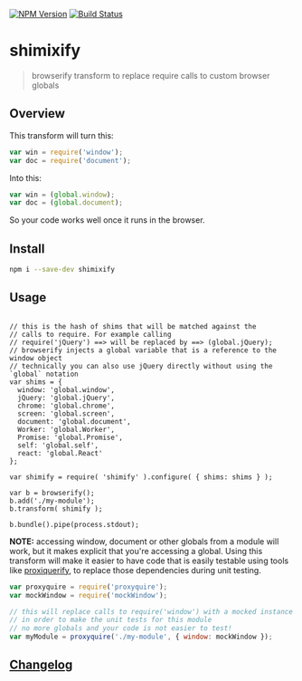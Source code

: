 [![NPM Version](http://img.shields.io/npm/v/shimixify.svg?style=flat)](https://npmjs.org/package/shimixify)
[![Build Status](http://img.shields.io/travis/royriojas/shimixify.svg?style=flat)](https://travis-ci.org/royriojas/shimixify)

# shimixify
> browserify transform to replace require calls to custom browser globals

## Overview
This transform will turn this:

```javascript
var win = require('window');
var doc = require('document');
```

Into this:

```javascript
var win = (global.window);
var doc = (global.document);
```

So your code works well once it runs in the browser.

## Install

```bash
npm i --save-dev shimixify
```

## Usage

```

// this is the hash of shims that will be matched against the
// calls to require. For example calling
// require('jQuery') ==> will be replaced by ==> (global.jQuery);
// browserify injects a global variable that is a reference to the window object
// technically you can also use jQuery directly without using the `global` notation
var shims = {
  window: 'global.window',
  jQuery: 'global.jQuery',
  chrome: 'global.chrome',
  screen: 'global.screen',
  document: 'global.document',
  Worker: 'global.Worker',
  Promise: 'global.Promise',
  self: 'global.self',
  react: 'global.React'
};

var shimify = require( 'shimify' ).configure( { shims: shims } );

var b = browserify();
b.add('./my-module');
b.transform( shimify );

b.bundle().pipe(process.stdout);
```

**NOTE:** accessing window, document or other globals from a module will work, but it makes explicit that
you're accessing a global. Using this transform will make it easier to have code that is easily testable
using tools like [proxiquerify](https://www.npmjs.com/package/proxyquire), to replace those dependencies
during unit testing.

```javascript
var proxyquire = require('proxyquire');
var mockWindow = require('mockWindow');

// this will replace calls to require('window') with a mocked instance
// in order to make the unit tests for this module
// no more globals and your code is not easier to test!
var myModule = proxyquire('./my-module', { window: mockWindow });
```

## [Changelog](./changelog.md)

